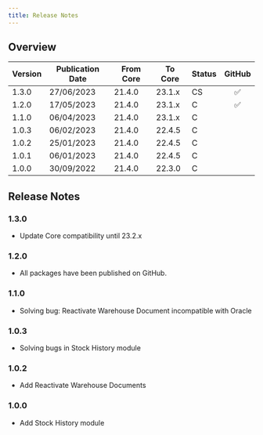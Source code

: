 ```yaml
---
title: Release Notes
---
```

## Overview

| Version | Publication Date | From Core | To Core| Status | GitHub|
| --- | --- | --- | --- | --- | :---: |
| 1.3.0 | 27/06/2023 | 21.4.0 | 23.1.x | CS | :white_check_mark:	|
| 1.2.0 | 17/05/2023 | 21.4.0 | 23.1.x | C  | :white_check_mark:	|
| 1.1.0 | 06/04/2023 | 21.4.0 | 23.1.x | C  |						|
| 1.0.3 | 06/02/2023 | 21.4.0 | 22.4.5 | C  |						|
| 1.0.2 | 25/01/2023 | 21.4.0 | 22.4.5 | C  |						|
| 1.0.1	| 06/01/2023 | 21.4.0 | 22.4.5 | C  |						|
| 1.0.0 | 30/09/2022 | 21.4.0 | 22.3.0 | C  |						|

## Release Notes

### 1.3.0
- Update Core compatibility until 23.2.x
### 1.2.0
- All packages have been published on GitHub.
### 1.1.0
- Solving bug: Reactivate Warehouse Document incompatible with Oracle
### 1.0.3
- Solving bugs in Stock History module
### 1.0.2
- Add Reactivate Warehouse Documents
### 1.0.0
- Add Stock History module
